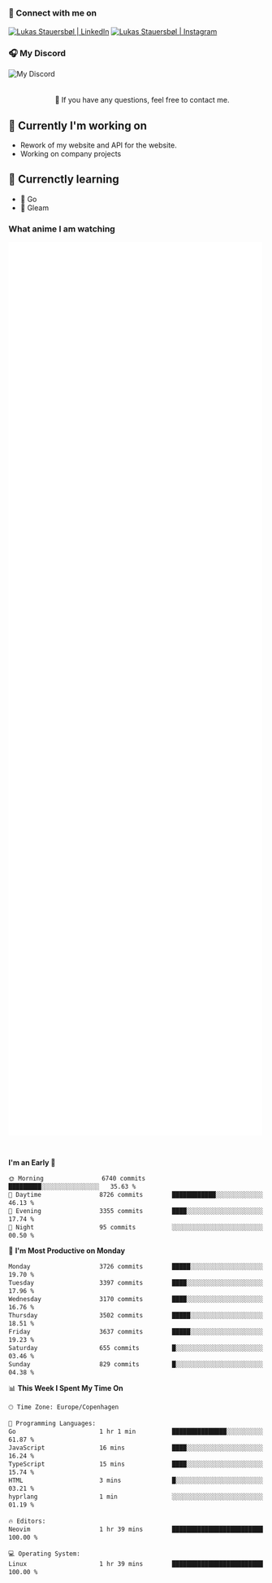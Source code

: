 ### 🔗 Connect with me on
<a href="https://www.instagram.com/lukas_stauersbol" target="_blank"><img align="center" src="https://raw.githubusercontent.com/stauersbol/stauersbol/main/images/instagram.svg" alt="Lukas Stauersbøl | LinkedIn" width="30px"/></a>
<a href="https://www.linkedin.com/in/lukas-stauersbol/" target="_blank"><img align="center" src="https://raw.githubusercontent.com/stauersbol/stauersbol/main/images/linkedin.svg" alt="Lukas Stauersbøl | Instagram" width="30px"/></a>

<p align="center">
 <h3>🎧 My Discord</h3>
 <img align="left" height="55px" src="https://discord.c99.nl/widget/theme-2/147806323323568128.png" alt="My Discord" />
</p>

<br/>
<br/>
<br/>
💬 If you have any questions, feel free to contact me.

## 🔭 Currently I'm working on
- Rework of my website and API for the website.
- Working on company projects
 
## 🌱 Currenctly learning
- 💙 Go
- 💜 Gleam

### What anime I am watching
<a href="https://anilist.co/user/slashiy/" align="center"><img align="center" width="500px" src="metrics.plugin.personal.anilist.svg" /></a>

<br/>

<!--START_SECTION:waka-->
**I'm an Early 🐤** 

```text
🌞 Morning                6740 commits        █████████░░░░░░░░░░░░░░░░   35.63 % 
🌆 Daytime                8726 commits        ████████████░░░░░░░░░░░░░   46.13 % 
🌃 Evening                3355 commits        ████░░░░░░░░░░░░░░░░░░░░░   17.74 % 
🌙 Night                  95 commits          ░░░░░░░░░░░░░░░░░░░░░░░░░   00.50 % 
```
📅 **I'm Most Productive on Monday** 

```text
Monday                   3726 commits        █████░░░░░░░░░░░░░░░░░░░░   19.70 % 
Tuesday                  3397 commits        ████░░░░░░░░░░░░░░░░░░░░░   17.96 % 
Wednesday                3170 commits        ████░░░░░░░░░░░░░░░░░░░░░   16.76 % 
Thursday                 3502 commits        █████░░░░░░░░░░░░░░░░░░░░   18.51 % 
Friday                   3637 commits        █████░░░░░░░░░░░░░░░░░░░░   19.23 % 
Saturday                 655 commits         █░░░░░░░░░░░░░░░░░░░░░░░░   03.46 % 
Sunday                   829 commits         █░░░░░░░░░░░░░░░░░░░░░░░░   04.38 % 
```


📊 **This Week I Spent My Time On** 

```text
🕑︎ Time Zone: Europe/Copenhagen

💬 Programming Languages: 
Go                       1 hr 1 min          ███████████████░░░░░░░░░░   61.87 % 
JavaScript               16 mins             ████░░░░░░░░░░░░░░░░░░░░░   16.24 % 
TypeScript               15 mins             ████░░░░░░░░░░░░░░░░░░░░░   15.74 % 
HTML                     3 mins              █░░░░░░░░░░░░░░░░░░░░░░░░   03.21 % 
hyprlang                 1 min               ░░░░░░░░░░░░░░░░░░░░░░░░░   01.19 % 

🔥 Editors: 
Neovim                   1 hr 39 mins        █████████████████████████   100.00 % 

💻 Operating System: 
Linux                    1 hr 39 mins        █████████████████████████   100.00 % 
```


<!--END_SECTION:waka-->
